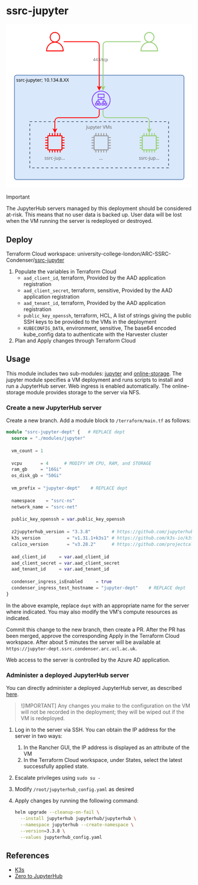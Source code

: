 # ssrc-jupyter

![SSRC-Jupyter diagram](/docs/ssrc-jupyter.drawio.svg)

> [!IMPORTANT]
> The JupyterHub servers managed by this deployment should be considered at-risk.
> This means that no user data is backed up. User data will be lost when the VM
> running the server is redeployed or destroyed.

## Deploy

Terraform Cloud workspace: university-college-london/ARC-SSRC-Condenser/[ssrc-jupyter](https://app.terraform.io/app/university-college-london/workspaces/ssrc-jupyter)

1. Populate the variables in Terraform Cloud
    - `aad_client_id`, terraform, Provided by the AAD application registration
    - `aad_client_secret`, terraform, sensitive, Provided by the AAD application
    registration
    - `aad_tenant_id`, terraform, Provided by the AAD application registration
    - `public_key_openssh`, terraform, HCL, A list of strings giving the public
    SSH keys to be provided to the VMs in the deployment
    - `KUBECONFIG_DATA`, environment, sensitive, The base64 encoded kube_config
    data to authenticate with the Harvester cluster
2. Plan and Apply changes through Terraform Cloud

## Usage

This module includes two sub-modules: [jupyter](/terraform/modules/jupyter/) and
[online-storage](/terraform/modules/online-storage/). The jupyter module specifies
a VM deployment and runs scripts to install and run a JupyterHub server. Web ingress
is enabled automatically. The online-storage module provides storage to the server
via NFS.

### Create a new JupyterHub server

Create a new branch. Add a module block to `/terraform/main.tf` as follows:

``` terraform
module "ssrc-jupyter-dept" {   # REPLACE dept
  source = "./modules/jupyter"

  vm_count = 1

  vcpu       = 4      # MODIFY VM CPU, RAM, and STORAGE
  ram_gb     = "16Gi"
  os_disk_gb = "50Gi"

  vm_prefix = "jupyter-dept"    # REPLACE dept

  namespace    = "ssrc-ns"
  network_name = "ssrc-net"

  public_key_openssh = var.public_key_openssh

  z2jupyterhub_version = "3.3.8"        # https://github.com/jupyterhub/zero-to-jupyterhub-k8s/tags
  k3s_version          = "v1.31.1+k3s1" # https://github.com/k3s-io/k3s/releases/
  calico_version       = "v3.28.2"      # https://github.com/projectcalico/calico/releases

  aad_client_id     = var.aad_client_id
  aad_client_secret = var.aad_client_secret
  aad_tenant_id     = var.aad_tenant_id

  condenser_ingress_isEnabled     = true
  condenser_ingress_test_hostname = "jupyter-dept"    # REPLACE dept
}
```

In the above example, replace `dept` with an appropriate name for the server where
indicated. You may also modify the VM's compute resources as indicated.

Commit this change to the new branch, then create a PR. After the PR has been merged,
approve the corresponding Apply in the Terraform Cloud workspace. After about 5
minutes the server will be available at `https://jupyter-dept.ssrc.condenser.arc.ucl.ac.uk`.

Web access to the server is controlled by the Azure AD application.

### Administer a deployed JupyterHub server

You can directly administer a deployed JupyterHub server, as described [here](https://z2jh.jupyter.org/en/stable/jupyterhub/customizing/extending-jupyterhub.html#applying-configuration-changes).

> ![IMPORTANT]
> Any changes you make to the configuration on the VM will not be recorded in the
> deployment; they will be wiped out if the VM is redeployed.

1. Log in to the server via SSH. You can obtain the IP address for the server in two ways:
    1. In the Rancher GUI, the IP address is displayed as an attribute of the VM
    2. In the Terraform Cloud workspace, under States, select the latest successfully applied state.
2. Escalate privileges using `sudo su -`
3. Modify `/root/jupyterhub_config.yaml` as desired
4. Apply changes by running the following command:

   ``` sh
   helm upgrade --cleanup-on-fail \
     --install jupyterhub jupyterhub/jupyterhub \
     --namespace jupyterhub --create-namespace \
     --version=3.3.8 \
     --values jupyterhub_config.yaml
   ```

## References

- [K3s](https://docs.k3s.io/installation)
- [Zero to JupyterHub](https://z2jh.jupyter.org/en/stable/)
